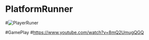 # PlatformRunner

#![PlayerRuner](https://user-images.githubusercontent.com/52411265/137998649-6d7f6da0-8c1e-4f2f-bd42-ed9723daa78b.PNG)

#GamePlay
#https://www.youtube.com/watch?v=8mQ2UmugQGQ
